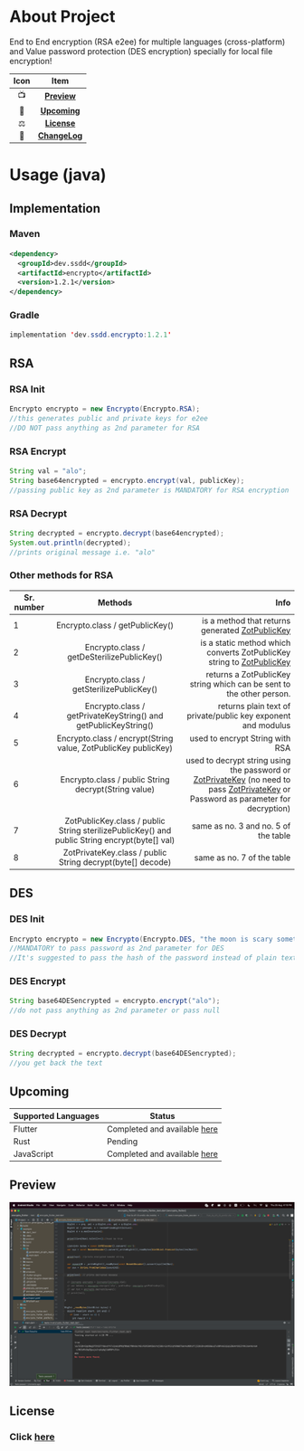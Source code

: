 # About Project
End to End encryption (RSA e2ee) for multiple languages (cross-platform) and Value password protection (DES encryption) specially for local file encryption! 


| Icon |             Item              |
|:----:|:-----------------------------:|
|  📺  |    [**Preview**](#Preview)    |
|  🥳  |   [**Upcoming**](#Upcoming)   |
|  ⚖️  |    [**License**](#License)    |
|  📝  | [**ChangeLog**](CHANGELOG.md) |

# Usage (java)

## Implementation
### Maven
```xml
<dependency>
  <groupId>dev.ssdd</groupId>
  <artifactId>encrypto</artifactId>
  <version>1.2.1</version>
</dependency>
```

### Gradle
```java
implementation 'dev.ssdd.encrypto:1.2.1'
```

## RSA


### RSA Init

```java
Encrypto encrypto = new Encrypto(Encrypto.RSA);
//this generates public and private keys for e2ee
//DO NOT pass anything as 2nd parameter for RSA
```
### RSA Encrypt
```java
String val = "alo";
String base64encrypted = encrypto.encrypt(val, publicKey);
//passing public key as 2nd parameter is MANDATORY for RSA encryption
```

### RSA Decrypt

```java
String decrypted = encrypto.decrypt(base64encrypted);
System.out.println(decrypted);
//prints original message i.e. "alo"
```

### Other methods for RSA

| Sr. number |                                            Methods                                            |                                                                                                                                                                                                                                                                                                                                                       Info |
|------------|:---------------------------------------------------------------------------------------------:|-----------------------------------------------------------------------------------------------------------------------------------------------------------------------------------------------------------------------------------------------------------------------------------------------------------------------------------------------------------:|
| 1          |                                Encrypto.class / getPublicKey()                                |                                                                                                                                                                                                 is a method that returns generated [ZotPublicKey](!https://github.com/ssddcodes/stunning-encryptio/blob/encrypto/src/main/java/dev/ssdd/ZotPublicKey.java) |
| 2          |                          Encrypto.class / getDeSterilizePublicKey()                           |                                                                                                                                                                           is a static method which converts ZotPublicKey string to [ZotPublicKey](!https://github.com/ssddcodes/stunning-encryptio/blob/encrypto/src/main/java/dev/ssdd/ZotPublicKey.java) |
| 3          |                           Encrypto.class / getSterilizePublicKey()                            |                                                                                                                                                                                                                                                                                       returns a ZotPublicKey string which can be sent to the other person. |
| 4          |                Encrypto.class / getPrivateKeyString() and getPublicKeyString()                |                                                                                                                                                                                                                                                                                              returns plain text of private/public key exponent and modulus |
| 5          |                Encrypto.class / encrypt(String value, ZotPublicKey publicKey)                 |                                                                                                                                                                                                                                                                                                                            used to encrypt String with RSA |
| 6          |                     Encrypto.class / public String decrypt(String value)                      | used to decrypt string using the password or [ZotPrivateKey](!https://github.com/ssddcodes/stunning-encryptio/blob/encrypto/src/main/java/dev/ssdd/ZotPrivateKey.java) (no need to pass [ZotPrivateKey](!https://github.com/ssddcodes/stunning-encryptio/blob/encrypto/src/main/java/dev/ssdd/ZotPrivateKey.java) or Password as parameter for decryption) |
| 7          | ZotPublicKey.class / public String sterilizePublicKey() and public String encrypt(byte[] val) |                                                                                                                                                                                                                                                                                                                       same as no. 3 and no. 5 of the table |
| 8          |                  ZotPrivateKey.class / public String decrypt(byte[] decode)                   |                                                                                                                                                                                                                                                                                                                                 same as no. 7 of the table |

## DES

### DES Init 
```java
Encrypto encrypto = new Encrypto(Encrypto.DES, "the moon is scary sometimes"); 
//MANDATORY to pass password as 2nd parameter for DES
//It's suggested to pass the hash of the password instead of plain text
```

### DES Encrypt

```java
String base64DESencrypted = encrypto.encrypt("alo");
//do not pass anything as 2nd parameter or pass null
```

### DES Decrypt

```java
String decrypted = encrypto.decrypt(base64DESencrypted);
//you get back the text 
```

## Upcoming

| Supported Languages | Status                                                                                                    |
|---------------------|-----------------------------------------------------------------------------------------------------------|
| Flutter             | Completed and available [here](https://github.com/ssddcodes/stunning-encrypto/edit/encrypto/tree/flutter) |
| Rust                | Pending                                                                                                   |
| JavaScript          | Completed and available [here](https://github.com/ssddcodes/stunning-encrypto/tree/js)                    |

## Preview

![](img.png "Test Screenshot")

## License

### Click [here](https://github.com/ssddcodes/stunning-encryptio/blob/encrypto/LICENSE.md)
